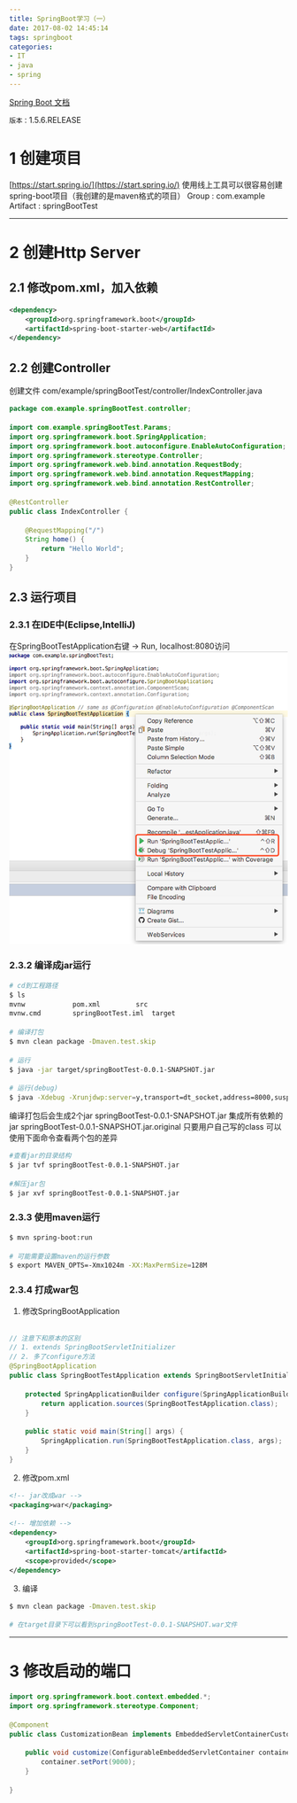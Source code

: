 ```yaml
---
title: SpringBoot学习（一）
date: 2017-08-02 14:45:14
tags: springboot
categories:
- IT
- java
- spring
---
```


<!-- toc -->

[Spring Boot 文档](https://docs.spring.io/spring-boot/docs/current/reference/htmlsingle/)


`版本：`1.5.6.RELEASE

# 1 创建项目
[https://start.spring.io/](https://start.spring.io/) 使用线上工具可以很容易创建spring-boot项目（我创建的是maven格式的项目）
Group :  com.example
Artifact : springBootTest

----

# 2 创建Http Server
## 2.1 修改pom.xml，加入依赖
```xml
<dependency>
    <groupId>org.springframework.boot</groupId>
    <artifactId>spring-boot-starter-web</artifactId>
</dependency>
```

## 2.2 创建Controller
创建文件 com/example/springBootTest/controller/IndexController.java
```java
package com.example.springBootTest.controller;

import com.example.springBootTest.Params;
import org.springframework.boot.SpringApplication;
import org.springframework.boot.autoconfigure.EnableAutoConfiguration;
import org.springframework.stereotype.Controller;
import org.springframework.web.bind.annotation.RequestBody;
import org.springframework.web.bind.annotation.RequestMapping;
import org.springframework.web.bind.annotation.RestController;

@RestController
public class IndexController {

    @RequestMapping("/")
    String home() {
        return "Hello World";
    }
}

```

## 2.3 运行项目
### 2.3.1 在IDE中(Eclipse,IntelliJ)
在SpringBootTestApplication右键 -> Run, localhost:8080访问
![](SpringBoot学习（一）/01.png)

### 2.3.2 编译成jar运行
```bash
# cd到工程路径
$ ls
mvnw			pom.xml			src
mvnw.cmd		springBootTest.iml	target

# 编译打包
$ mvn clean package -Dmaven.test.skip

# 运行
$ java -jar target/springBootTest-0.0.1-SNAPSHOT.jar

# 运行(debug)
$ java -Xdebug -Xrunjdwp:server=y,transport=dt_socket,address=8000,suspend=n -jar target/springBootTest-0.0.1-SNAPSHOT.jar

```
编译打包后会生成2个jar 
springBootTest-0.0.1-SNAPSHOT.jar 集成所有依赖的jar
springBootTest-0.0.1-SNAPSHOT.jar.original 只要用户自己写的class
可以使用下面命令查看两个包的差异
```bash
#查看jar的目录结构
$ jar tvf springBootTest-0.0.1-SNAPSHOT.jar 

#解压jar包
$ jar xvf springBootTest-0.0.1-SNAPSHOT.jar 
```

### 2.3.3 使用maven运行
```bash
$ mvn spring-boot:run

# 可能需要设置maven的运行参数
$ export MAVEN_OPTS=-Xmx1024m -XX:MaxPermSize=128M
```

### 2.3.4 打成war包
1. 修改SpringBootApplication
```java

// 注意下和原本的区别
// 1. extends SpringBootServletInitializer
// 2. 多了configure方法
@SpringBootApplication
public class SpringBootTestApplication extends SpringBootServletInitializer {

	protected SpringApplicationBuilder configure(SpringApplicationBuilder application) {
		return application.sources(SpringBootTestApplication.class);
	}

	public static void main(String[] args) {
		SpringApplication.run(SpringBootTestApplication.class, args);
	}
}
```

2. 修改pom.xml
```xml
<!-- jar改成war -->
<packaging>war</packaging>

<!-- 增加依赖 -->
<dependency>
    <groupId>org.springframework.boot</groupId>
    <artifactId>spring-boot-starter-tomcat</artifactId>
    <scope>provided</scope>
</dependency>

```

3. 编译
```bash
$ mvn clean package -Dmaven.test.skip

# 在target目录下可以看到springBootTest-0.0.1-SNAPSHOT.war文件
```

----
# 3 修改启动的端口
```java
import org.springframework.boot.context.embedded.*;
import org.springframework.stereotype.Component;

@Component
public class CustomizationBean implements EmbeddedServletContainerCustomizer {
    
    public void customize(ConfigurableEmbeddedServletContainer container) {
        container.setPort(9000);
    }

}
```